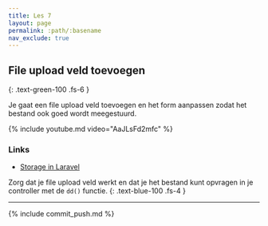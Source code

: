 ```yaml
---
title: Les 7
layout: page
permalink: :path/:basename
nav_exclude: true
---
```


## File upload veld toevoegen
{: .text-green-100 .fs-6 }

Je gaat een file upload veld toevoegen en het form aanpassen zodat het bestand ook goed wordt meegestuurd.

{% include youtube.md video="AaJLsFd2mfc" %}

### Links

- [Storage in Laravel](https://laravel.com/docs/9.x/filesystem)

Zorg dat je file upload veld werkt en dat je het bestand kunt opvragen in je controller met de `dd()` functie.
{: .text-blue-100 .fs-4 }

---

{% include commit_push.md %}


